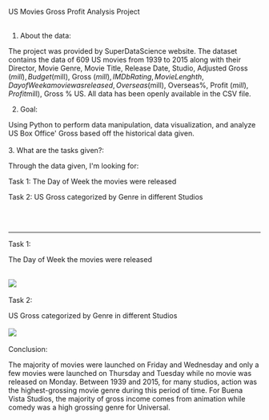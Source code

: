 US Movies Gross Profit Analysis Project
<br>
<br>
1. About the data: 

The project was provided by SuperDataScience website. The dataset contains the data of 609 US movies from 1939 to 2015 along with their Director, Movie Genre,	Movie Title, Release Date, Studio,	Adjusted Gross ($mill),	Budget ($mill),	Gross ($mill),	IMDb Rating, Movie Lenghth,  Day of Week a movie was released, Overseas ($mill),	Overseas%,	Profit ($mill),	Profit%,	Runtime (min),	US ($mill),	Gross % US. All data has been  openly available in the CSV file.

2. Goal: 

Using Python to perform data manipulation, data visualization, and analyze US Box Office' Gross based off the historical data given.
<br>
<br>
3. What are the tasks given?: 

Through the data given, I'm looking for:

Task 1: The Day of Week the movies were released

Task 2: US Gross categorized by Genre in different Studios

<br>
<br>

<hr>

Task 1: 

The Day of Week the movies were released
<br>
<br>

![](img/task1.png)
<br>
<br>
Task 2: 

US Gross categorized by Genre in different Studios
<br>
<br>
![](img/task2.png)
<br>
<br>
Conclusion:

The majority of movies were launched on Friday and Wednesday and only a few movies were launched on Thursday and Tuesday while no movie was released on Monday. Between 1939 and 2015, for many studios, action was the highest-grossing movie genre during this period of time. For Buena Vista Studios, the majority of gross income comes from animation while comedy was a high grossing genre for Universal. 
